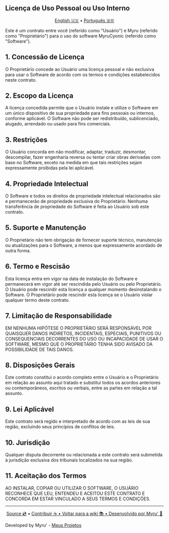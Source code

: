 
## Licença de Uso Pessoal ou Uso Interno

<p align="center">
  <a href="https://github.com/worbadillitics/MyruCyonic/blob/stable/docs/license/en-us.md">English 🇺🇸</a>
  •
  <a href="https://github.com/worbadillitics/MyruCyonic/blob/stable/docs/license/pt-br.md">Português 🇧🇷</a>
</p>

Este é um contrato entre você (referido como "Usuário") e Myru (referido como "Proprietário") para o uso do software MyruCyonic (referido como "Software").

## 1. Concessão de Licença

O Proprietário concede ao Usuário uma licença pessoal e não exclusiva para usar o Software de acordo com os termos e condições estabelecidos neste contrato.

## 2. Escopo da Licença

A licença concedida permite que o Usuário instale e utilize o Software em um único dispositivo de sua propriedade para fins pessoais ou internos, conforme aplicável. O Software não pode ser redistribuído, sublicenciado, alugado, arrendado ou usado para fins comerciais.

## 3. Restrições

O Usuário concorda em não modificar, adaptar, traduzir, desmontar, descompilar, fazer engenharia reversa ou tentar criar obras derivadas com base no Software, exceto na medida em que tais restrições sejam expressamente proibidas pela lei aplicável.

## 4. Propriedade Intelectual

O Software e todos os direitos de propriedade intelectual relacionados são e permanecerão de propriedade exclusiva do Proprietário. Nenhuma transferência de propriedade do Software é feita ao Usuário sob este contrato.

## 5. Suporte e Manutenção

O Proprietário não tem obrigação de fornecer suporte técnico, manutenção ou atualizações para o Software, a menos que expressamente acordado de outra forma.

## 6. Termo e Rescisão

Esta licença entra em vigor na data de instalação do Software e permanecerá em vigor até ser rescindida pelo Usuário ou pelo Proprietário. O Usuário pode rescindir esta licença a qualquer momento desinstalando o Software. O Proprietário pode rescindir esta licença se o Usuário violar qualquer termo deste contrato.

## 7. Limitação de Responsabilidade

EM NENHUMA HIPÓTESE O PROPRIETÁRIO SERÁ RESPONSÁVEL POR QUAISQUER DANOS INDIRETOS, INCIDENTAIS, ESPECIAIS, PUNITIVOS OU CONSEQUENCIAIS DECORRENTES DO USO OU INCAPACIDADE DE USAR O SOFTWARE, MESMO QUE O PROPRIETÁRIO TENHA SIDO AVISADO DA POSSIBILIDADE DE TAIS DANOS.

## 8. Disposições Gerais

Este contrato constitui o acordo completo entre o Usuário e o Proprietário em relação ao assunto aqui tratado e substitui todos os acordos anteriores ou contemporâneos, escritos ou verbais, entre as partes em relação a tal assunto.

## 9. Lei Aplicável

Este contrato será regido e interpretado de acordo com as leis de sua região, excluindo seus princípios de conflitos de leis.

## 10. Jurisdição

Qualquer disputa decorrente ou relacionada a este contrato será submetida à jurisdição exclusiva dos tribunais localizados na sua região.

## 11. Aceitação dos Termos

AO INSTALAR, COPIAR OU UTILIZAR O SOFTWARE, O USUÁRIO RECONHECE QUE LEU, ENTENDEU E ACEITOU ESTE CONTRATO E CONCORDA EM ESTAR VINCULADO A SEUS TERMOS E CONDIÇÕES.

---

<final-de-pagina>

<watermark-footer>

<p align="center">
  <a href="https://github.com/worbadillitics/MyruCyonic">Source 💿</a>
  •
  <a href="https://github.com/worbadillitics/MyruCyonic/blob/stable/contribute.md">Contribuir ☕
  •
  <a href="https://github.com/worbadillitics/MyruCyonic/blob/stable/readme.md">Voltar para a wiki 📚
  •
  <a href="https://github.com/worbadillitics/">Desenvolvido por Myru' 🎈
  </a>
  
</p>

</watermark-footer>

Developed by Myru' - [Meus Projetos](https://github.com/Worbadillitics)

<final-de-pagina>